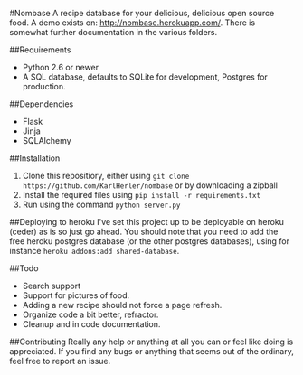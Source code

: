 #Nombase
A recipe database for your delicious, delicious open source food. A demo exists 
on: http://nombase.herokuapp.com/.
There is somewhat further documentation in the various folders.


##Requirements
-  Python 2.6 or newer
-  A SQL database, defaults to SQLite for development, Postgres for production.

##Dependencies
-  Flask
-  Jinja
-  SQLAlchemy


##Installation
1. Clone this repositiory, either using `git clone https://github.com/KarlHerler/nombase` or by downloading a zipball
2. Install the required files using `pip install -r requirements.txt`
3. Run using the command `python server.py`

##Deploying to heroku
I've set this project up to be deployable on heroku (ceder) as is so just go 
ahead. You should note that you need to add the free heroku postgres database 
(or the other postgres databases), using for instance `heroku addons:add shared-database`.

##Todo
- Search support
- Support for pictures of food.
- Adding a new recipe should not force a page refresh.
- Organize code a bit better, refractor.
- Cleanup and in code documentation.


##Contributing
Really any help or anything at all you can or feel like doing is appreciated. If you find any bugs or anything that seems out of the ordinary, feel free to report an issue.